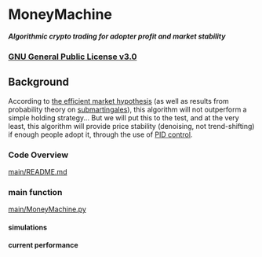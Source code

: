 # MoneyMachine
***Algorithmic crypto trading for adopter profit and market stability***

### [GNU General Public License v3.0](LICENSE)

## Background
According to [the efficient market hypothesis](https://en.wikipedia.org/wiki/Efficient-market_hypothesis) (as well as results from probability theory on [submartingales](https://en.m.wikipedia.org/wiki/Martingale_(probability_theory))), this algorithm will not outperform a simple holding strategy... But we will put this to the test, and at the very least, this algorithm will provide price stability (denoising, not trend-shifting) if enough people adopt it, through the use of [PID control](https://en.wikipedia.org/wiki/PID_controller).

### Code Overview
[main/README.md](main/README.md)

### main function
[main/MoneyMachine.py](main/MoneyMachine.py)

#### simulations

#### current performance
